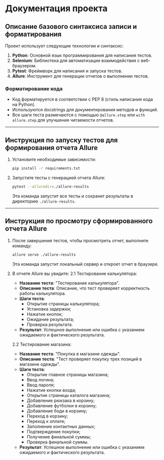 # Документация проекта

## Описание базового синтаксиса записи и форматирования

Проект использует следующие технологии и синтаксис:

1. **Python**: Основной язык программирования для написания тестов.
2. **Selenium**: Библиотека для автоматизации взаимодействия с веб-браузером.
3. **Pytest**: Фреймворк для написания и запуска тестов.
4. **Allure**: Инструмент для генерации отчетов о выполнении тестов.

### Форматирование кода

- Код форматируется в соответствии с PEP 8 (стиль написания кода на Python).
- Используются docstrings для документирования методов и функций.
- Все шаги теста размечаются с помощью `@allure.step` или `with allure.step` для улучшения читаемости отчетов.

---

## Инструкция по запуску тестов для формирования отчета Allure

1. Установите необходимые зависимости:
   ```bash
   pip install -r requirements.txt
   ```

2. Запустите тесты с генерацией отчета Allure:
   ```bash
   pytest --alluredir=./allure-results
   ```

   Эта команда запустит все тесты и сохранит результаты в директорию `./allure-results`.

---

## Инструкция по просмотру сформированного отчета Allure

1. После завершения тестов, чтобы просмотреть отчет, выполните команду:
   ```bash
   allure serve ./allure-results
   ```

   Эта команда запустит локальный сервер и откроет отчет в браузере.

2. В отчете Allure вы увидите:
   2.1 Тестирование калькулятора:

   - **Название теста**: "Тестирование калькулятора".
   - **Описание теста**: Описание, что тест проверяет корректность работы калькулятора.
   - **Шаги теста**:
     - Открытие страницы калькулятора;
     - Установка задержки;
     - Нажатие кнопок;
     - Ожидание результата;
     - Проверка результата.
   - **Результат**: Успешное выполнение или ошибка с указанием ожидаемого и фактического результата.

   2.2 Тестирование магазина:

   - **Название теста**: "Покупка в магазине одежды".
   - **Описание теста**: "Тест проверяет покупку трех позиций в магазине одежды".
   - **Шаги теста**:
     - Открытие главное страницы магазина;
     - Ввод логина;
     - Ввод пароля;
     - Нажатие кнопки входа;
     - Открытие страницы каталога магазина;
     - Добавление рюкзака в корзину;
     - Добавление футболки в корзину;
     - Добавление боди в корзину;
     - Переход в корзину;
     - Переход к оплате;
     - Заполнение контактных данных;
     - Подтверждение покупки;
     - Получение финальной суммы;
     - Проверка финальной суммы.
   - **Результат**: Успешное выполнение или ошибка с указанием ожидаемого и фактического результата.